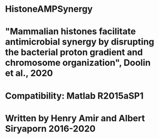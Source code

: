 # HistoneAMPSynergy
# "Mammalian histones facilitate antimicrobial synergy by disrupting the bacterial proton gradient and chromosome organization", Doolin et al., 2020
# Compatibility: Matlab R2015aSP1
# Written by Henry Amir and Albert Siryaporn 2016-2020

